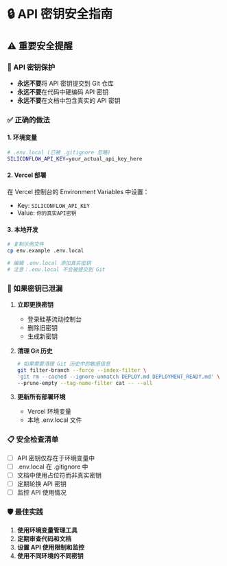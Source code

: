 # 🔒 API 密钥安全指南

## ⚠️ 重要安全提醒

### 🚨 API 密钥保护
- **永远不要**将 API 密钥提交到 Git 仓库
- **永远不要**在代码中硬编码 API 密钥
- **永远不要**在文档中包含真实的 API 密钥

### ✅ 正确的做法

#### 1. 环境变量
```bash
# .env.local (已被 .gitignore 忽略)
SILICONFLOW_API_KEY=your_actual_api_key_here
```

#### 2. Vercel 部署
在 Vercel 控制台的 Environment Variables 中设置：
- Key: `SILICONFLOW_API_KEY`
- Value: `你的真实API密钥`

#### 3. 本地开发
```bash
# 复制示例文件
cp env.example .env.local

# 编辑 .env.local 添加真实密钥
# 注意：.env.local 不会被提交到 Git
```

### 🔄 如果密钥已泄漏

1. **立即更换密钥**
   - 登录硅基流动控制台
   - 删除旧密钥
   - 生成新密钥

2. **清理 Git 历史**
   ```bash
   # 如果需要清理 Git 历史中的敏感信息
   git filter-branch --force --index-filter \
   'git rm --cached --ignore-unmatch DEPLOY.md DEPLOYMENT_READY.md' \
   --prune-empty --tag-name-filter cat -- --all
   ```

3. **更新所有部署环境**
   - Vercel 环境变量
   - 本地 .env.local 文件

### 📋 安全检查清单

- [ ] API 密钥仅存在于环境变量中
- [ ] .env.local 在 .gitignore 中
- [ ] 文档中使用占位符而非真实密钥
- [ ] 定期轮换 API 密钥
- [ ] 监控 API 使用情况

### 🛡️ 最佳实践

1. **使用环境变量管理工具**
2. **定期审查代码和文档**
3. **设置 API 使用限制和监控**
4. **使用不同环境的不同密钥**
